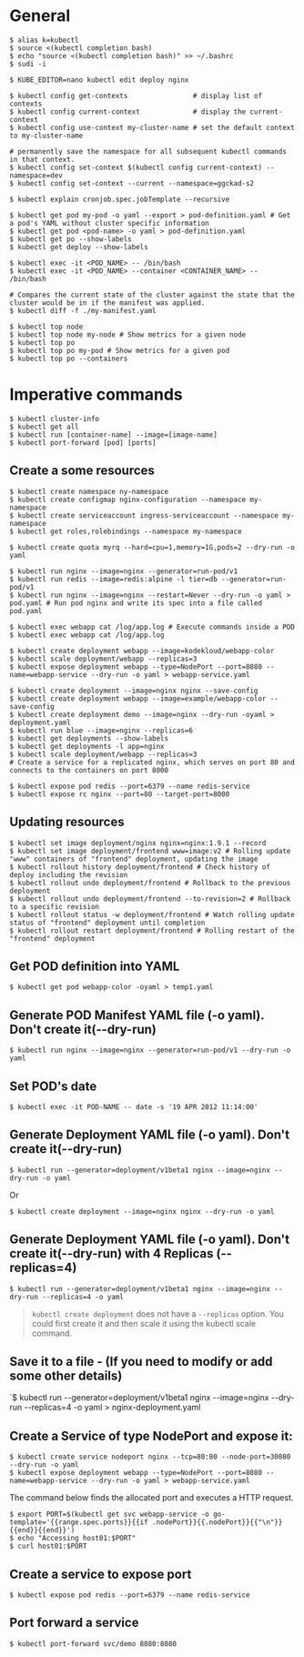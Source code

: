 # General
```
$ alias k=kubectl
$ source <(kubectl completion bash)
$ echo "source <(kubectl completion bash)" >> ~/.bashrc
$ sudi -i

$ KUBE_EDITOR=nano kubectl edit deploy nginx

$ kubectl config get-contexts                # display list of contexts 
$ kubectl config current-context             # display the current-context
$ kubectl config use-context my-cluster-name # set the default context to my-cluster-name

# permanently save the namespace for all subsequent kubectl commands in that context.
$ kubectl config set-context $(kubectl config current-context) --namespace=dev
$ kubectl config set-context --current --namespace=ggckad-s2

$ kubectl explain cronjob.spec.jobTemplate --recursive

$ kubectl get pod my-pod -o yaml --export > pod-definition.yaml # Get a pod's YAML without cluster specific information
$ kubectl get pod <pod-name> -o yaml > pod-definition.yaml
$ kubectl get po --show-labels
$ kubectl get deploy --show-labels

$ kubectl exec -it <POD_NAME> -- /bin/bash
$ kubectl exec -it <POD_NAME> --container <CONTAINER_NAME> -- /bin/bash

# Compares the current state of the cluster against the state that the cluster would be in if the manifest was applied.
$ kubectl diff -f ./my-manifest.yaml

$ kubectl top node
$ kubectl top node my-node # Show metrics for a given node
$ kubectl top po
$ kubectl top po my-pod # Show metrics for a given pod
$ kubectl top po --containers

```
# Imperative commands
```
$ kubectl cluster-info
$ kubectl get all
$ kubectl run [container-name] --image=[image-name]
$ kubectl port-forward [pod] [ports]
```

## Create a some resources
```
$ kubectl create namespace ny-namespace
$ kubectl create configmap nginx-configuration --namespace my-namespace
$ kubectl create serviceaccount ingress-serviceaccount --namespace my-namespace
$ kubectl get roles,rolebindings --namespace my-namespace

$ kubectl create quota myrq --hard=cpu=1,memory=1G,pods=2 --dry-run -o yaml

$ kubectl run nginx --image=nginx --generator=run-pod/v1
$ kubectl run redis --image=redis:alpine -l tier=db --generator=run-pod/v1
$ kubectl run nginx --image=nginx --restart=Never --dry-run -o yaml > pod.yaml # Run pod nginx and write its spec into a file called pod.yaml

$ kubectl exec webapp cat /log/app.log # Execute commands inside a POD
$ kubectl exec webapp cat /log/app.log

$ kubectl create deployment webapp --image=kodekloud/webapp-color
$ kubectl scale deployment/webapp --replicas=3
$ kubectl expose deployment webapp --type=NodePort --port=8080 --name=webapp-service --dry-run -o yaml > webapp-service.yaml

$ kubectl create deployment --image=nginx nginx --save-config
$ kubectl create deployment webapp --image=example/webapp-color --save-config
$ kubectl create deployment demo --image=nginx --dry-run -oyaml > deployment.yaml
$ kubectl run blue --image=nginx --replicas=6
$ kubectl get deployments --show-labels
$ kubectl get deployments -l app=nginx
$ kubectl scale deployment/webapp --replicas=3
# Create a service for a replicated nginx, which serves on port 80 and connects to the containers on port 8000

$ kubectl expose pod redis --port=6379 --name redis-service
$ kubectl expose rc nginx --port=80 --target-port=8000
```

## Updating resources
```
$ kubectl set image deployment/nginx nginx=nginx:1.9.1 --record
$ kubectl set image deployment/frontend www=image:v2 # Rolling update "www" containers of "frontend" deployment, updating the image
$ kubectl rollout history deployment/frontend # Check history of deploy including the revision 
$ kubectl rollout undo deployment/frontend # Rollback to the previous deployment
$ kubectl rollout undo deployment/frontend --to-revision=2 # Rollback to a specific revision
$ kubectl rollout status -w deployment/frontend # Watch rolling update status of "frontend" deployment until completion
$ kubectl rollout restart deployment/frontend # Rolling restart of the "frontend" deployment

```

## Get POD definition into YAML
```
$ kubectl get pod webapp-color -oyaml > temp1.yaml
```

## Generate POD Manifest YAML file (-o yaml). Don't create it(--dry-run)
```
$ kubectl run nginx --image=nginx --generator=run-pod/v1 --dry-run -o yaml
```

## Set POD's date
`$ kubectl exec -it POD-NAME -- date -s '19 APR 2012 11:14:00'`

## Generate Deployment YAML file (-o yaml). Don't create it(--dry-run)

`$ kubectl run --generator=deployment/v1beta1 nginx --image=nginx --dry-run -o yaml`

Or

`$ kubectl create deployment --image=nginx nginx --dry-run -o yaml`

## Generate Deployment YAML file (-o yaml). Don't create it(--dry-run) with 4 Replicas (--replicas=4)
`$ kubectl run --generator=deployment/v1beta1 nginx --image=nginx --dry-run --replicas=4 -o yaml`

> `kubectl create deployment` does not have a `--replicas` option. You could first create it and then scale it using the kubectl scale command.

## Save it to a file - (If you need to modify or add some other details)
`$ kubectl run --generator=deployment/v1beta1 nginx --image=nginx --dry-run --replicas=4 -o yaml > nginx-deployment.yaml

## Create a Service of type NodePort and expose it:
```
$ kubectl create service nodeport nginx --tcp=80:80 --node-port=30080 --dry-run -o yaml
$ kubectl expose deployment webapp --type=NodePort --port=8080 --name=webapp-service --dry-run -o yaml > webapp-service.yaml
```

The command below finds the allocated port and executes a HTTP request.
```
$ export PORT=$(kubectl get svc webapp-service -o go-template='{{range.spec.ports}}{{if .nodePort}}{{.nodePort}}{{"\n"}}{{end}}{{end}}')
$ echo "Accessing host01:$PORT"
$ curl host01:$PORT
```

## Create a service to expose port
`$ kubectl expose pod redis --port=6379 --name redis-service`

## Port forward a service
`$ kubectl port-forward svc/demo 8080:8080`
